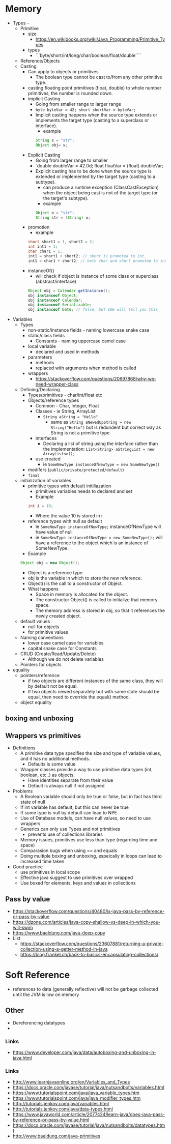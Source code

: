 # Memory

- Types -
  - Primitive
    - size
      - https://en.wikibooks.org/wiki/Java_Programming/Primitive_Types
    - types
      -  ```byte/short/int/long/char/boolean/float/double````
  - Reference/Objects
  - Casting
    - Can apply to objects or primitives
      - The boolean type cannot be cast to/from any other primitive type.
    - casting floating point primitives (float, double) to whole number primitives, the number is rounded down.
    - implicit Casting
      - Going from smaller range to larger range
      - `byte byteVar = 42; short shortVar = byteVar;`
      - Implicit casting happens when the source type extends or implements the target type (casting to a superclass or interface).
        - example
        ```java
        String s = "str";
        Object obj= s;
        ```
    - Explicit Casting
      - Going from larger range to smaller
      - `double doubleVar = 42.0d; float floatVar = (float) doubleVar;
      - Explicit casting has to be done when the source type is extended or implemented by the target type (casting to a subtype).
        - can produce a runtime exception (ClassCastException) when the object being cast is not of the target type (or the target's subtype).
        - example
        ```java
        Object o = "str";
        String str = (String) o;
        ```
    - promotion
      - example
      ```java
      short short1 = 1, short2 = 2;
      int int1 = 1;
      char char1 = 1;
      int1 = short1 + short2; // short is promoted to int.
      int1 = char1 + short2; // both char and short promoted to int.
      ```
    - instanceOf()
      - will check if object is instance of some class or superclass (abstract/interface)
      ```java
      Object obj = Calendar.getInstance();
      obj instanceof Object;
      obj instanceof Calendar;
      obj instanceof Serializable;
      obj instanceof Date; // false, but IDE will tell you this
      ```
- Variables
  - Types
    - non-static/instance fields - naming lowercase snake case
    - static/class fields
      - Constants - naming uppercase camel case
    - local variable
      - declared and used in methods
    - parameters
      - methods
      - replaced with arguments when method is called
    - wrappers
      - https://stackoverflow.com/questions/20697868/why-we-need-wrapper-class
  - Defining/Declaring
    - Types/primitives - char/int/float etc
    - Objects/reference types
      - Common - Char, Integer, Float
      - Classes - ie String, ArrayList
        - `String aString = "Hello"`
          - same as `String aNewedUpString = new String("Hello")` but is redundent but correct way as String is not a primitive type
      - interfaces
        - Declaring a list of string using the interface rather than the implementation: `List<String> aStringList = new ArrayList<>();`
      - use created
        - ie `SomeNewType instanceOfNewType = new SomeNewType()`
    - modifers (```public/private/protected/default```)
    - ```final```
  - initialization of variables
    - primitive types with default initiliazation
      - primitives variables needs to declared and set
      - Example
      ```java
      int i = 10;
      ```
        - Where the value 10 is stored in i
    - reference types with null as default
      - ie `SomeNewType instanceOfNewType;` instanceOfNewType will have value of null
      - ie `SomeNewType instanceOfNewType = new SomeNewType();` will have a reference to the object which is an instance of SomeNewType.
    - Example
    ```java
    Object obj = new Object();
    ```
      - Object is a reference type.
      - obj is the variable in which to store the new reference.
      - Object() is the call to a constructor of Object.
      - What happens
        - Space in memory is allocated for the object.
        - The constructor Object() is called to initialize that memory space.
        - The memory address is stored in obj, so that it references the newly created object.
  - default values
    - null for objects
    - for primitive values
  - Naming conventions
    - lower case camel case for variables
    - capital snake case for Constants
  - CRUD (Create/Read/Update/Delete)
    - Although we do not delete variables
  - Pointers for objects
- equality
  - pointers/reference
    - if two objects are different instances of the same class, they will by default not be equal.
    - If two objects newed separately but with same state should be equal, then need to override the equal() method.
  - object equality

## boxing and unboxing

## Wrappers vs primitives

- Definitions
  - A primitive data type specifies the size and type of variable values, and it has no additional methods.
    - Defaults is some value
  - Wrapper classes provide a way to use primitive data types (int, boolean, etc..) as objects.
    - Have identities separate from their value
    - Default is always null if not assigned
- Problems
  - A Boolean variable should only be true or false, but in fact has third state of null
  - If int variable has default, but this can never be true
  - If some type is null by default can lead to NPE
  - Use of Database models, can have null values, so need to use wrappers
  - Generics can only use Types and not primitives
    - prevents use of collections libraries
  - Memory issues, primitives use less than type (regarding time and space)
  - Comparasion bugs when using == and equals
  - Doing multiple boxing and unboxing, espeically in loops can lead to increased time taken
- Good practice
  - use primitives in local scope
  - Effective java suggest to use primitives over wrapped
  - Use boxed for elements, keys and values in collections



## Pass by value

- https://stackoverflow.com/questions/40480/is-java-pass-by-reference-or-pass-by-value
- https://dzone.com/articles/java-copy-shallow-vs-deep-in-which-you-will-swim
- https://www.baeldung.com/java-deep-copy
- List
  - https://stackoverflow.com/questions/23607881/returning-a-private-collection-using-a-getter-method-in-java
  - https://blog.frankel.ch/back-to-basics-encapsulating-collections/

# Soft Reference

- references to data (generally reflective) will not be garbage collected until the JVM is low on memory

## Other

- Dereferencing datatypes
-

### Links

- https://www.developer.com/java/data/autoboxing-and-unboxing-in-java.html


### Links

- http://www.learnjavaonline.org/en/Variables_and_Types
- https://docs.oracle.com/javase/tutorial/java/nutsandbolts/variables.html
- https://www.tutorialspoint.com/java/java_variable_types.htm
- https://www.tutorialspoint.com/java/java_modifier_types.htm
- http://tutorials.jenkov.com/java/variables.html
- http://tutorials.jenkov.com/java/data-types.html
- https://www.javaworld.com/article/2077424/learn-java/does-java-pass-by-reference-or-pass-by-value.html
- https://docs.oracle.com/javase/tutorial/java/nutsandbolts/datatypes.html
- http://www.baeldung.com/java-primitives
